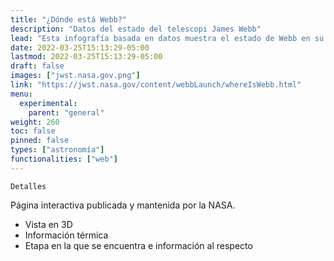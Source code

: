 ```yaml
---
title: "¿Dónde está Webb?"
description: "Datos del estado del telescopi James Webb"
lead: "Esta infografía basada en datos muestra el estado de Webb en su viaje a la órbita L2. La página se actualiza constantemente a medida que el Webb viaja, se despliega y se enfría hasta alcanzar la temperatura de funcionamiento."
date: 2022-03-25T15:13:29-05:00
lastmod: 2022-03-25T15:13:29-05:00
draft: false
images: ["jwst.nasa.gov.png"]
link: "https://jwst.nasa.gov/content/webbLaunch/whereIsWebb.html"
menu:
  experimental:
    parent: "general"
weight: 260
toc: false
pinned: false
types: ["astronomía"]
functionalities: ["web"]
---
```


```text
Detalles
```

Página interactiva publicada y mantenida por la NASA.

- Vista en 3D
- Información térmica
- Etapa en la que se encuentra e información al respecto